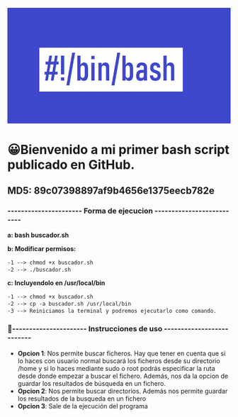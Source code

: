 <img src="resources/bash-script.png" width="1920px"></img>
# 😀Bienvenido a mi primer bash script publicado en GitHub.

## MD5: 89c07398897af9b4656e1375eecb782e


### ---------------------- Forma de ejecucion --------------------------

**a: bash buscador.sh**

**b: Modificar permisos:**

    -1 --> chmod +x buscador.sh
    -2 --> ./buscador.sh

**c: Incluyendolo en /usr/local/bin**

    -1 --> chmod +x buscador.sh
    -2 --> cp -a buscador.sh /usr/local/bin
    -3 --> Reiniciamos la terminal y podremos ejecutarlo como comando.

### 📗---------------------- Instrucciones de uso --------------------------


- **Opcion 1**: Nos permite buscar ficheros. Hay que tener en cuenta que si lo haces con usuario normal buscará los ficheros desde su directorio /home y si lo haces mediante sudo o root podrás especificar la ruta desde donde empezar a buscar el fichero.
Además, nos da la opcion de guardar los resultados de búsqueda en un fichero.
- **Opcion 2**: Nos permite buscar directorios. Además nos permite guardar los resultados de la busqueda en un fichero
- **Opcion 3**: Sale de la ejecución del programa
